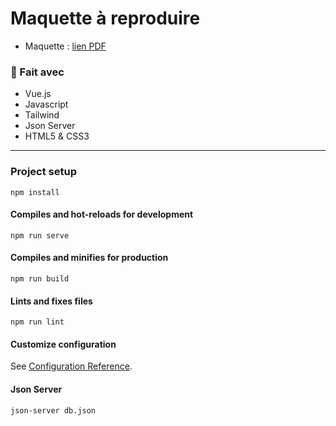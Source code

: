# Maquette à reproduire

- Maquette : [lien PDF](https://github.com/Ambre1709/Exercice/blob/master/Maquette.pdf)

### 🔨 Fait avec

- Vue.js
- Javascript
- Tailwind
- Json Server
- HTML5 & CSS3

---

### Project setup

```
npm install
```

#### Compiles and hot-reloads for development

```
npm run serve
```

#### Compiles and minifies for production

```
npm run build
```

#### Lints and fixes files

```
npm run lint
```

#### Customize configuration

See [Configuration Reference](https://cli.vuejs.org/config/).

#### Json Server

```
json-server db.json
```
